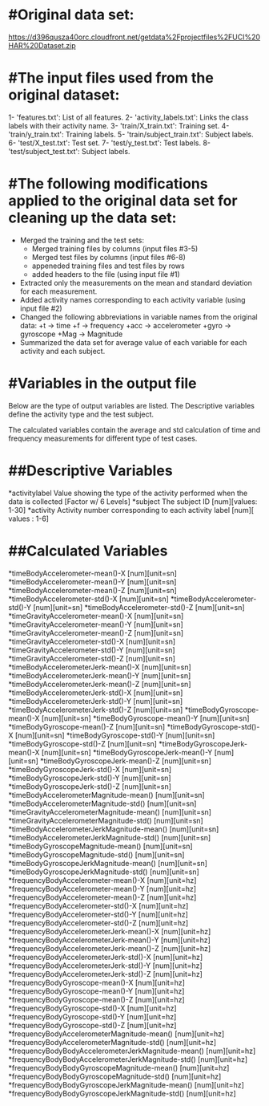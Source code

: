#Original data set:
====================
https://d396qusza40orc.cloudfront.net/getdata%2Fprojectfiles%2FUCI%20HAR%20Dataset.zip

#The input files used from the original dataset: 
====================
1- 'features.txt': List of all features.
2- 'activity_labels.txt': Links the class labels with their activity name.
3- 'train/X_train.txt': Training set.
4- 'train/y_train.txt': Training labels.
5- 'train/subject_train.txt': Subject labels.
6- 'test/X_test.txt': Test set.
7- 'test/y_test.txt': Test labels.
8- 'test/subject_test.txt': Subject labels.


#The following modifications applied to the original data set for cleaning up the data set: 
=================================================
* Merged the training and the test sets:
  + Merged training files by columns (input files #3-5)
  + Merged test files by columns (input files #6-8)
  + appeneded training files and test files by rows
  + added headers to the file (using input file #1)
* Extracted only the measurements on the mean and standard deviation for each measurement.
* Added activity names corresponding to each activity variable (using input file #2)
* Changed the following abbreviations in variable names from the original data:
  +t -> time
  +f -> frequency
  +acc -> accelerometer
  +gyro -> gyroscope
  +Mag -> Magnitude
* Summarized the data set for average value of each variable for each activity and each subject.


#Variables in the output file
================================

Below are the type of output variables are listed. The Descriptive variables define the 
activity type and the test subject.

The calculated variables contain the average and std calculation of time and frequency measurements for different type of test cases.


##Descriptive Variables	
====================	
*activitylabel	Value showing the type of the activity performed when the data is collected [Factor w/ 6 Levels]
*subject	The subject ID [num][values: 1-30]
*activity	Activity number corresponding to each activity label [num][ values : 1-6]
	
##Calculated Variables	
===================	
*timeBodyAccelerometer-mean()-X	[num][unit=sn]
*timeBodyAccelerometer-mean()-Y	[num][unit=sn]
*timeBodyAccelerometer-mean()-Z	[num][unit=sn]
*timeBodyAccelerometer-std()-X	[num][unit=sn]
*timeBodyAccelerometer-std()-Y	[num][unit=sn]
*timeBodyAccelerometer-std()-Z	[num][unit=sn]
*timeGravityAccelerometer-mean()-X	[num][unit=sn]
*timeGravityAccelerometer-mean()-Y	[num][unit=sn]
*timeGravityAccelerometer-mean()-Z	[num][unit=sn]
*timeGravityAccelerometer-std()-X	[num][unit=sn]
*timeGravityAccelerometer-std()-Y	[num][unit=sn]
*timeGravityAccelerometer-std()-Z	[num][unit=sn]
*timeBodyAccelerometerJerk-mean()-X	[num][unit=sn]
*timeBodyAccelerometerJerk-mean()-Y	[num][unit=sn]
*timeBodyAccelerometerJerk-mean()-Z	[num][unit=sn]
*timeBodyAccelerometerJerk-std()-X	[num][unit=sn]
*timeBodyAccelerometerJerk-std()-Y	[num][unit=sn]
*timeBodyAccelerometerJerk-std()-Z	[num][unit=sn]
*timeBodyGyroscope-mean()-X	[num][unit=sn]
*timeBodyGyroscope-mean()-Y	[num][unit=sn]
*timeBodyGyroscope-mean()-Z	[num][unit=sn]
*timeBodyGyroscope-std()-X	[num][unit=sn]
*timeBodyGyroscope-std()-Y	[num][unit=sn]
*timeBodyGyroscope-std()-Z	[num][unit=sn]
*timeBodyGyroscopeJerk-mean()-X	[num][unit=sn]
*timeBodyGyroscopeJerk-mean()-Y	[num][unit=sn]
*timeBodyGyroscopeJerk-mean()-Z	[num][unit=sn]
*timeBodyGyroscopeJerk-std()-X	[num][unit=sn]
*timeBodyGyroscopeJerk-std()-Y	[num][unit=sn]
*timeBodyGyroscopeJerk-std()-Z	[num][unit=sn]
*timeBodyAccelerometerMagnitude-mean()	[num][unit=sn]
*timeBodyAccelerometerMagnitude-std()	[num][unit=sn]
*timeGravityAccelerometerMagnitude-mean()	[num][unit=sn]
*timeGravityAccelerometerMagnitude-std()	[num][unit=sn]
*timeBodyAccelerometerJerkMagnitude-mean()	[num][unit=sn]
*timeBodyAccelerometerJerkMagnitude-std()	[num][unit=sn]
*timeBodyGyroscopeMagnitude-mean()	[num][unit=sn]
*timeBodyGyroscopeMagnitude-std()	[num][unit=sn]
*timeBodyGyroscopeJerkMagnitude-mean()	[num][unit=sn]
*timeBodyGyroscopeJerkMagnitude-std()	[num][unit=sn]
*frequencyBodyAccelerometer-mean()-X	[num][unit=hz]
*frequencyBodyAccelerometer-mean()-Y	[num][unit=hz]
*frequencyBodyAccelerometer-mean()-Z	[num][unit=hz]
*frequencyBodyAccelerometer-std()-X	[num][unit=hz]
*frequencyBodyAccelerometer-std()-Y	[num][unit=hz]
*frequencyBodyAccelerometer-std()-Z	[num][unit=hz]
*frequencyBodyAccelerometerJerk-mean()-X	[num][unit=hz]
*frequencyBodyAccelerometerJerk-mean()-Y	[num][unit=hz]
*frequencyBodyAccelerometerJerk-mean()-Z	[num][unit=hz]
*frequencyBodyAccelerometerJerk-std()-X	[num][unit=hz]
*frequencyBodyAccelerometerJerk-std()-Y	[num][unit=hz]
*frequencyBodyAccelerometerJerk-std()-Z	[num][unit=hz]
*frequencyBodyGyroscope-mean()-X	[num][unit=hz]
*frequencyBodyGyroscope-mean()-Y	[num][unit=hz]
*frequencyBodyGyroscope-mean()-Z	[num][unit=hz]
*frequencyBodyGyroscope-std()-X	[num][unit=hz]
*frequencyBodyGyroscope-std()-Y	[num][unit=hz]
*frequencyBodyGyroscope-std()-Z	[num][unit=hz]
*frequencyBodyAccelerometerMagnitude-mean()	[num][unit=hz]
*frequencyBodyAccelerometerMagnitude-std()	[num][unit=hz]
*frequencyBodyBodyAccelerometerJerkMagnitude-mean()	[num][unit=hz]
*frequencyBodyBodyAccelerometerJerkMagnitude-std()	[num][unit=hz]
*frequencyBodyBodyGyroscopeMagnitude-mean()	[num][unit=hz]
*frequencyBodyBodyGyroscopeMagnitude-std()	[num][unit=hz]
*frequencyBodyBodyGyroscopeJerkMagnitude-mean()	[num][unit=hz]
*frequencyBodyBodyGyroscopeJerkMagnitude-std()	[num][unit=hz]
